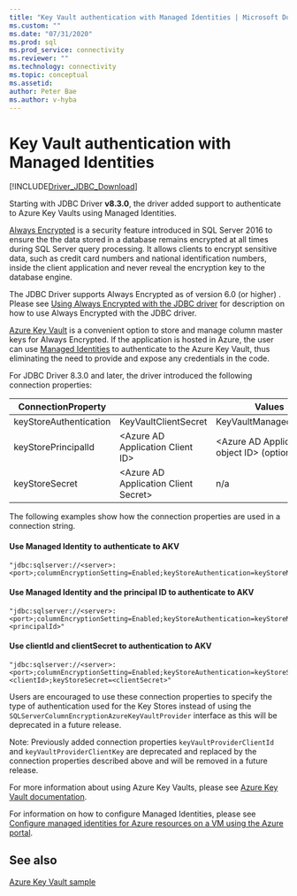 ```yaml
---
title: "Key Vault authentication with Managed Identities | Microsoft Docs"
ms.custom: ""
ms.date: "07/31/2020"
ms.prod: sql
ms.prod_service: connectivity
ms.reviewer: ""
ms.technology: connectivity
ms.topic: conceptual
ms.assetid: 
author: Peter Bae
ms.author: v-hyba
---
```

# Key Vault authentication with Managed Identities

[!INCLUDE[Driver_JDBC_Download](../../includes/driver_jdbc_download.md)]

Starting with JDBC Driver **v8.3.0**, the driver added support to authenticate to Azure Key Vaults using Managed Identities.

[Always Encrypted](https://docs.microsoft.com/sql/relational-databases/security/encryption/always-encrypted-database-engine?view=sql-server-ver15) is a security feature introduced in SQL Server 2016 to ensure the the data stored in a database remains encrypted at all times during SQL Server query processing. It allows clients to encrypt sensitive data, such as credit card numbers and national identification numbers, inside the client application and never reveal the encryption key to the database engine.

The JDBC Driver supports Always Encrypted as of version 6.0 (or higher) . Please see [Using Always Encrypted with the JDBC driver](https://docs.microsoft.com/sql/connect/jdbc/using-always-encrypted-with-the-jdbc-driver?view=sql-server-ver15) for description on how to use Always Encrypted with the JDBC driver.

[Azure Key Vault](https://docs.microsoft.com/azure/key-vault/basic-concepts) is a convenient option to store and manage column master keys for Always Encrypted. If the application is hosted in Azure, the user can use [Managed Identities](https://docs.microsoft.com/azure/active-directory/managed-identities-azure-resources/overview) to authenticate to the Azure Key Vault, thus eliminating the need to provide and expose any credentials in the code. 

For JDBC Driver 8.3.0 and later, the driver introduced the following connection properties:

| ConnectionProperty    || Values||
| ---|---|---|----|
| keyStoreAuthentication| KeyVaultClientSecret   |KeyVaultManagedIdentity |JavaKeyStorePassword |  
| keyStorePrincipalId   | \<Azure AD Application Client ID\>    | \<Azure AD Application object ID\> (optional)| n/a |
| keyStoreSecret        | \<Azure AD Application Client Secret\>|n/a|\<secret/password for the Java Key Store\> |

The following examples show how the connection properties are used in a connection string.

#### Use Managed Identity to authenticate to AKV
```
"jdbc:sqlserver://<server>:<port>;columnEncryptionSetting=Enabled;keyStoreAuthentication=keyStoreManagedIdentity;"
```
#### Use Managed Identity and the principal ID to authenticate to AKV
```
"jdbc:sqlserver://<server>:<port>;columnEncryptionSetting=Enabled;keyStoreAuthentication=keyStoreManagedIdentity;keyStorePrincipal=<principalId>"
```
#### Use clientId and clientSecret to authentication to AKV
```
"jdbc:sqlserver://<server>:<port>;columnEncryptionSetting=Enabled;keyStoreAuthentication=keyStoreSecret;keyStorePrincipalId=<clientId>;keyStoreSecret=<clientSecret>"
```
Users are encouraged to use these connection properties to specify the type of authentication used for the Key Stores instead of using the `SQLServerColumnEncryptionAzureKeyVaultProvider` interface as this will be deprecated in a future release.

Note: Previously added connection properties `keyVaultProviderClientId` and `keyVaultProviderClientKey` are deprecated and replaced by the connection properties described above and will be removed in a future release.

For more information about using Azure Key Vaults, please see [Azure Key Vault documentation](https://docs.microsoft.com/azure/key-vault/).

For information on how to configure Managed Identities, please see [Configure managed identities for Azure resources on a VM using the Azure portal](https://docs.microsoft.com/azure/active-directory/managed-identities-azure-resources/qs-configure-portal-windows-vm).


## See also

[Azure Key Vault sample](../../connect/jdbc/azure-key-vault-sample-version-7.0.md)
